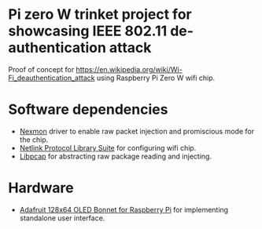# Pi zero W trinket project for showcasing IEEE 802.11 de-authentication attack

Proof of concept for https://en.wikipedia.org/wiki/Wi-Fi_deauthentication_attack using Raspberry Pi Zero W wifi chip.

# Software dependencies

* [Nexmon](https://github.com/seemoo-lab/nexmon) driver to enable raw packet injection and promiscious mode for the chip.
* [Netlink Protocol Library Suite](https://www.infradead.org/~tgr/libnl/) for configuring wifi chip.
* [Libpcap](https://www.tcpdump.org/) for abstracting raw package reading and injecting.

# Hardware
* [Adafruit 128x64 OLED Bonnet for Raspberry Pi](https://www.adafruit.com/product/3531) for implementing standalone user interface.
